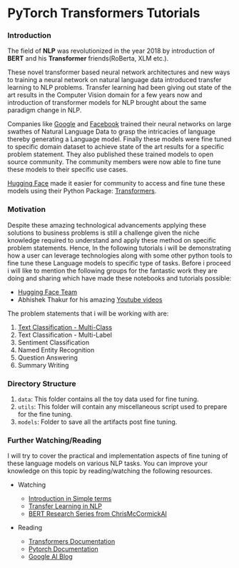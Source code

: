 ﻿# PyTorch Transformers Tutorials 

### Introduction

The field of **NLP** was revolutionized in the year 2018 by introduction of **BERT** and his **Transformer** friends(RoBerta, XLM etc.).

These novel transformer based neural network architectures and new ways to training a neural network on natural language data introduced transfer learning to NLP problems. Transfer learning had been giving out state of the art results in the Computer Vision domain for a few years now and introduction of transformer models for NLP brought about the same paradigm change in NLP.

Companies like [Google](https://github.com/google-research/bert) and [Facebook](https://github.com/pytorch/fairseq/tree/master/examples/roberta) trained their neural networks on large swathes of Natural Language Data to grasp the intricacies of language thereby generating a  Language model. Finally these models were fine tuned to specific domain dataset to achieve state of the art results for a specific problem statement. They also published these trained models to open source community. The community members were now able to fine tune these models to their specific use cases.

[Hugging Face](https://github.com/huggingface) made it easier for community to access and fine tune these models using their Python Package: [Transformers](https://github.com/huggingface/transformers). 

### Motivation
Despite these amazing technological advancements applying these solutions to business problems is still a challenge given the niche knowledge required to understand and apply these method on specific problem statements. Hence, In the following tutorials i will be demonstrating how a user can leverage technologies along with some other python tools to fine tune these Language models to specific type of tasks. 
Before i proceed i will like to mention the following groups for the fantastic work they are doing and sharing which have made these notebooks and tutorials possible:

 - [Hugging Face Team](https://huggingface.co/)
 - Abhishek Thakur for his amazing [Youtube videos](https://www.youtube.com/user/abhisheksvnit)

The problem statements that i will be working with are:

 1. [Text Classification - Multi-Class](https://github.com/abhimishra91/transformers-tutorials/blob/master/01_transformers_multiclass_classification.ipynb)
 2. Text Classification - Multi-Label
 3. Sentiment Classification
 4. Named Entity Recognition	
 5. Question Answering
 6. Summary Writing

### Directory Structure

 1. `data`: This folder contains all the toy data used for fine tuning. 
 2. `utils`: This folder will contain any miscellaneous script used to prepare for the fine tuning.
 3. `models`: Folder to save all the artifacts post fine tuning. 

### Further Watching/Reading

I will try to cover the practical and implementation aspects of fine tuning of these language models on various NLP tasks. You can improve your knowledge on this topic by reading/watching the following resources.


 - Watching
	 - [Introduction in Simple terms](https://www.youtube.com/watch?v=gcHkxP9adiM)
	 - [Transfer Learning in NLP](https://www.youtube.com/watch?v=0T_Qr4qBrqc)
	 - [BERT Research Series from ChrisMcCormickAI](https://www.youtube.com/playlist?list=PLam9sigHPGwOBuH4_4fr-XvDbe5uneaf6)

- Reading
	 - [Transformers Documentation](https://huggingface.co/transformers/)
	 - [Pytorch Documentation](https://pytorch.org/docs/stable/index.html)
	 - [Google AI Blog](https://ai.googleblog.com/)
